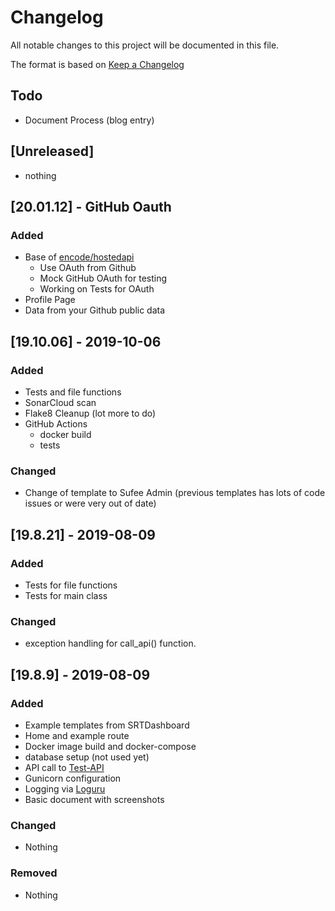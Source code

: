 # Changelog
All notable changes to this project will be documented in this file.

The format is based on [Keep a Changelog](https://keepachangelog.com/en/1.0.0/)

## Todo
- Document Process (blog entry)

## [Unreleased]
- nothing

## [20.01.12] - GitHub Oauth
### Added
- Base of [encode/hostedapi](https://github.com/encode/hostedapi)
    - Use OAuth from Github
    - Mock GitHub OAuth for testing
    - Working on Tests for OAuth
- Profile Page
 - Data from your Github public data

## [19.10.06] - 2019-10-06
### Added
- Tests and file functions
- SonarCloud scan
- Flake8 Cleanup (lot more to do)
- GitHub Actions
    - docker build
    - tests
### Changed
- Change of template to Sufee Admin (previous templates has lots of code issues or were very out of date)

## [19.8.21] - 2019-08-09
### Added
- Tests for file functions
- Tests for main class
### Changed
- exception handling for call_api() function.

## [19.8.9] - 2019-08-09
### Added
- Example templates from SRTDashboard
- Home and example route
- Docker image build and docker-compose
- database setup (not used yet)
- API call to [Test-API](https://github.com/devsetgo/test-api)
- Gunicorn configuration
- Logging via [Loguru](https://github.com/Delgan/loguru)
- Basic document with screenshots

### Changed
- Nothing

### Removed
- Nothing
